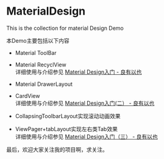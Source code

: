 # MaterialDesign
This is the collection for material Design Demo

本Demo主要包括以下内容
- Material ToolBar  
- Material RecyclView    
详细使用与介绍参见  [Material Design入门 - 良有以也](http://whuhan2013.github.io/blog/2016/04/05/android-materialdesign-learn/)
  
- Material DrawerLayout      
- CardView         
详细使用与介绍参见    [Material Design入门(二） - 良有以也](http://whuhan2013.github.io/blog/2016/04/07/android-material-learntwo/)

- CollapsingToolbarLayout实现滚动动画效果
- ViewPager+tabLayout实现左右类Tab效果      
详细使用与介绍参见    [Material Design入门（三） - 良有以也](http://whuhan2013.github.io/blog/2016/04/08/android-material-learnthree/)  

最后，欢迎大家关注我的项目啊，求关注。



